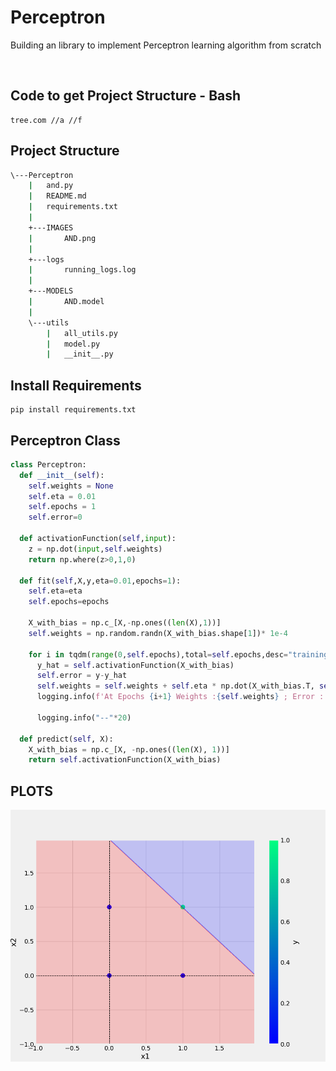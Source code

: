# Perceptron
Building an library to implement Perceptron learning algorithm from scratch

<br>

## Code to get Project Structure - Bash
```
tree.com //a //f
```

## Project Structure
```bash
\---Perceptron
    |   and.py
    |   README.md
    |   requirements.txt
    |
    +---IMAGES
    |       AND.png
    |
    +---logs
    |       running_logs.log
    |
    +---MODELS
    |       AND.model
    |
    \---utils
        |   all_utils.py
        |   model.py
        |   __init__.py
```

## Install Requirements
```
pip install requirements.txt
```

## Perceptron Class
```python
class Perceptron:
  def __init__(self):
    self.weights = None
    self.eta = 0.01
    self.epochs = 1
    self.error=0

  def activationFunction(self,input):
    z = np.dot(input,self.weights)
    return np.where(z>0,1,0)

  def fit(self,X,y,eta=0.01,epochs=1):
    self.eta=eta
    self.epochs=epochs

    X_with_bias = np.c_[X,-np.ones((len(X),1))]
    self.weights = np.random.randn(X_with_bias.shape[1])* 1e-4

    for i in tqdm(range(0,self.epochs),total=self.epochs,desc="training model"):
      y_hat = self.activationFunction(X_with_bias)
      self.error = y-y_hat
      self.weights = self.weights + self.eta * np.dot(X_with_bias.T, self.error)
      logging.info(f'At Epochs {i+1} Weights :{self.weights} ; Error : {sum(self.error*self.error)}')

      logging.info("--"*20)

  def predict(self, X):
    X_with_bias = np.c_[X, -np.ones((len(X), 1))]
    return self.activationFunction(X_with_bias)
```

## PLOTS
![and plot](IMAGES/AND.png)